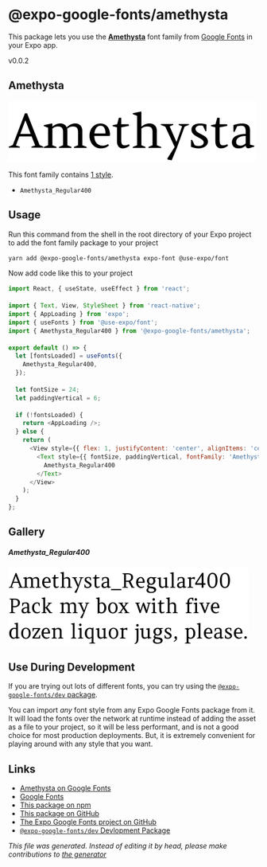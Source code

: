 # @expo-google-fonts/amethysta

This package lets you use the [**Amethysta**](https://fonts.google.com/specimen/Amethysta) font family from [Google Fonts](https://fonts.google.com/) in your Expo app.

v0.0.2

## Amethysta

![Amethysta](./font-family.png)

This font family contains [1 style](#gallery).

- `Amethysta_Regular400`

## Usage

Run this command from the shell in the root directory of your Expo project to add the font family package to your project
```sh
yarn add @expo-google-fonts/amethysta expo-font @use-expo/font
```

Now add code like this to your project
```js
import React, { useState, useEffect } from 'react';

import { Text, View, StyleSheet } from 'react-native';
import { AppLoading } from 'expo';
import { useFonts } from '@use-expo/font';
import { Amethysta_Regular400 } from '@expo-google-fonts/amethysta';

export default () => {
  let [fontsLoaded] = useFonts({
    Amethysta_Regular400,
  });

  let fontSize = 24;
  let paddingVertical = 6;

  if (!fontsLoaded) {
    return <AppLoading />;
  } else {
    return (
      <View style={{ flex: 1, justifyContent: 'center', alignItems: 'center' }}>
        <Text style={{ fontSize, paddingVertical, fontFamily: 'Amethysta_Regular400' }}>
          Amethysta_Regular400
        </Text>
      </View>
    );
  }
};

```

## Gallery

##### Amethysta_Regular400
![Amethysta_Regular400](./e4d26711903ae08c3bd10750f3b713928bdd3ee56d00372e37bd8606a3fe2d7a.ttf.png)


## Use During Development

If you are trying out lots of different fonts, you can try using the [`@expo-google-fonts/dev` package](https://www.npmjs.com/package/@expo-google-fonts/dev).

You can import *any* font style from any Expo Google Fonts package from it. It will load the fonts
over the network at runtime instead of adding the asset as a file to your project, so it will be 
less performant, and is not a good choice for most production deployments. But, it is extremely convenient
for playing around with any style that you want.

## Links

- [Amethysta on Google Fonts](https://fonts.google.com/specimen/Amethysta)
- [Google Fonts](https://fonts.google.com/)
- [This package on npm](https://www.npmjs.com/package/@expo-google-fonts/amethysta)
- [This package on GitHub](https://github.com/expo/google-fonts/tree/master/font-packages/amethysta)
- [The Expo Google Fonts project on GitHub](https://github.com/expo/google-fonts)
- [`@expo-google-fonts/dev` Devlopment Package](https://github.com/expo/google-fonts/tree/master/font-packages/dev)


*This file was generated. Instead of editing it by head, please make contributions to [the generator](https://github.com/expo/google-fonts/tree/master/packages/generator)*
